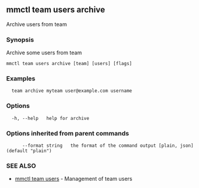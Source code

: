 ## mmctl team users archive

Archive users from team

### Synopsis

Archive some users from team

```
mmctl team users archive [team] [users] [flags]
```

### Examples

```
  team archive myteam user@example.com username
```

### Options

```
  -h, --help   help for archive
```

### Options inherited from parent commands

```
      --format string   the format of the command output [plain, json] (default "plain")
```

### SEE ALSO

* [mmctl team users](mmctl_team_users.md)	 - Management of team users

